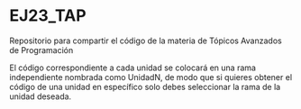 # EJ23_TAP
Repositorio para compartir el código de la materia de Tópicos Avanzados de Programación

El código correspondiente a cada unidad se colocará en una rama independiente nombrada como UnidadN, de modo que si quieres obtener el código de una unidad en específico solo debes seleccionar la rama de la unidad deseada.
